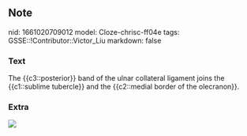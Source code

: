 ## Note
nid: 1661020709012
model: Cloze-chrisc-ff04e
tags: GSSE::!Contributor::Victor_Liu
markdown: false

### Text
The {{c3::posterior}} band of the ulnar collateral ligament joins the {{c1::sublime tubercle}} and the {{c2::medial border of the olecranon}}.

### Extra
<img src="paste-c80501b2d8bc49d59364eea24e9c533164b755e3.jpg">
